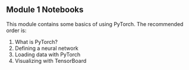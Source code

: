 ## Module 1 Notebooks
This module contains some basics of using PyTorch. The recommended order is:

1. What is PyTorch?
2. Defining a neural network
3. Loading data with PyTorch
4. Visualizing with TensorBoard
